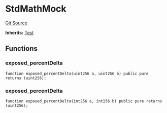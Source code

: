 # StdMathMock
[Git Source](https://github.com/dustinstacy/boncurs/blob/8dd3d6e20d7e085dbf2dccdde2c14001616467cf/lib/forge-std/test/StdMath.t.sol)

**Inherits:**
[Test](/lib/forge-std/src/Test.sol/abstract.Test.md)


## Functions
### exposed_percentDelta


```solidity
function exposed_percentDelta(uint256 a, uint256 b) public pure returns (uint256);
```

### exposed_percentDelta


```solidity
function exposed_percentDelta(int256 a, int256 b) public pure returns (uint256);
```

